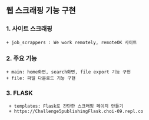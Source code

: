 ## 웹 스크래핑 기능 구현
### 1. 사이트 스크래핑
    + job_scrappers : We work remotely, remoteOK 사이트

### 2. 주요 기능
    + main: home화면, search화면, file export 기능 구현
    + file: 파일 다운로드 기능 구현
    
### 3. FLASK
     + templates: Flask로 간단한 스크래핑 페이지 만들기
     + https://Challenge5publishingFlask.choi-09.repl.co
